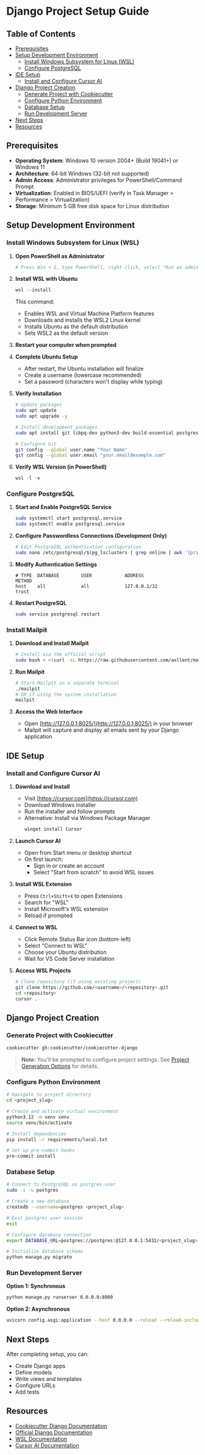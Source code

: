 # Django Project Setup Guide

## Table of Contents
- [Prerequisites](#prerequisites)
- [Setup Development Environment](#setup-development-environment)
  - [Install Windows Subsystem for Linux (WSL)](#install-windows-subsystem-for-linux-wsl)
  - [Configure PostgreSQL](#configure-postgresql)
- [IDE Setup](#ide-setup)
  - [Install and Configure Cursor AI](#install-and-configure-cursor-ai)
- [Django Project Creation](#django-project-creation)
  - [Generate Project with Cookiecutter](#generate-project-with-cookiecutter)
  - [Configure Python Environment](#configure-python-environment)
  - [Database Setup](#database-setup)
  - [Run Development Server](#run-development-server)
- [Next Steps](#next-steps)
- [Resources](#resources)

## Prerequisites

- **Operating System**: Windows 10 version 2004+ (Build 19041+) or Windows 11
- **Architecture**: 64-bit Windows (32-bit not supported)
- **Admin Access**: Administrator privileges for PowerShell/Command Prompt
- **Virtualization**: Enabled in BIOS/UEFI (verify in Task Manager > Performance > Virtualization)
- **Storage**: Minimum 5 GB free disk space for Linux distribution

## Setup Development Environment

### Install Windows Subsystem for Linux (WSL)

1. **Open PowerShell as Administrator**
   ```powershell
   # Press Win + S, type PowerShell, right-click, select "Run as administrator"
   ```

2. **Install WSL with Ubuntu**
   ```powershell
   wsl --install
   ```
   This command:
   - Enables WSL and Virtual Machine Platform features
   - Downloads and installs the WSL2 Linux kernel
   - Installs Ubuntu as the default distribution
   - Sets WSL2 as the default version

3. **Restart your computer when prompted**

4. **Complete Ubuntu Setup**
   - After restart, the Ubuntu installation will finalize
   - Create a username (lowercase recommended)
   - Set a password (characters won't display while typing)

5. **Verify Installation**
   ```bash
   # Update packages
   sudo apt update
   sudo apt upgrade -y
   
   # Install development packages
   sudo apt install git libpq-dev python3-dev build-essential postgresql pre-commit postgresql-contrib cookiecutter python3.12 python3.12-venv npm libreadline-dev -y
   
   # Configure Git
   git config --global user.name "Your Name"
   git config --global user.email "your.email@example.com"
   ```

6. **Verify WSL Version (in PowerShell)**
   ```powershell
   wsl -l -v
   ```

### Configure PostgreSQL

1. **Start and Enable PostgreSQL Service**
   ```bash
   sudo systemctl start postgresql.service
   sudo systemctl enable postgresql.service
   ```

2. **Configure Passwordless Connections (Development Only)**
   ```bash
   # Edit PostgreSQL authentication configuration
   sudo nano /etc/postgresql/$(pg_lsclusters | grep online | awk '{print $1}')/main/pg_hba.conf
   ```

3. **Modify Authentication Settings**
   ```
   # TYPE  DATABASE        USER            ADDRESS                 METHOD
   host    all             all             127.0.0.1/32            trust
   ```

4. **Restart PostgreSQL**
   ```bash
   sudo service postgresql restart
   ```

### Install Mailpit

1. **Download and Install Mailpit**
   ```bash
   # Install via the official script
   sudo bash < <(curl -sL https://raw.githubusercontent.com/axllent/mailpit/develop/install.sh)
   ```
2. **Run Mailpit**
   ```bash
   # Start Mailpit in a separate terminal
   ./mailpit
   # OR if using the system installation
   mailpit
   ```

4. **Access the Web Interface**
   - Open [http://127.0.0.1:8025/](http://127.0.0.1:8025/) in your browser
   - Mailpit will capture and display all emails sent by your Django application

## IDE Setup

### Install and Configure Cursor AI

1. **Download and Install**
   - Visit [https://cursor.com](https://cursor.com)
   - Download Windows installer
   - Run the installer and follow prompts
   - Alternative: Install via Windows Package Manager
     ```powershell
     winget install Cursor
     ```

2. **Launch Cursor AI**
   - Open from Start menu or desktop shortcut
   - On first launch:
     - Sign in or create an account
     - Select "Start from scratch" to avoid WSL issues

3. **Install WSL Extension**
   - Press `Ctrl+Shift+X` to open Extensions
   - Search for "WSL"
   - Install Microsoft's WSL extension
   - Reload if prompted

4. **Connect to WSL**
   - Click Remote Status Bar icon (bottom-left)
   - Select "Connect to WSL"
   - Choose your Ubuntu distribution
   - Wait for VS Code Server installation

5. **Access WSL Projects**
   ```bash
   # Clone repository (if using existing project)
   git clone https://github.com/<username>/<repository>.git
   cd <repository>
   cursor .
   ```

## Django Project Creation

### Generate Project with Cookiecutter

```bash
cookiecutter gh:cookiecutter/cookiecutter-django
```

> **Note**: You'll be prompted to configure project settings. See [Project Generation Options](https://cookiecutter-django.readthedocs.io/en/latest/1-getting-started/project-generation-options.html#template-options) for details.

### Configure Python Environment

```bash
# Navigate to project directory
cd <project_slug>

# Create and activate virtual environment
python3.12 -m venv venv
source venv/bin/activate

# Install dependencies
pip install -r requirements/local.txt

# Set up pre-commit hooks
pre-commit install
```

### Database Setup

```bash
# Connect to PostgreSQL as postgres user
sudo -i -u postgres

# Create a new database
createdb --username=postgres <project_slug>

# Exit postgres user session
exit

# Configure database connection
export DATABASE_URL=postgres://postgres:@127.0.0.1:5432/<project_slug>

# Initialize database schema
python manage.py migrate
```

### Run Development Server

**Option 1: Synchronous**
```bash
python manage.py runserver 0.0.0.0:8000
```

**Option 2: Asynchronous**
```bash
uvicorn config.asgi:application --host 0.0.0.0 --reload --reload-include '*.html'
```

## Next Steps

After completing setup, you can:
- Create Django apps
- Define models
- Write views and templates
- Configure URLs
- Add tests

## Resources

- [Cookiecutter Django Documentation](https://cookiecutter-django.readthedocs.io/)
- [Official Django Documentation](https://docs.djangoproject.com/)
- [WSL Documentation](https://docs.microsoft.com/en-us/windows/wsl/)
- [Cursor AI Documentation](https://cursor.com/docs)

